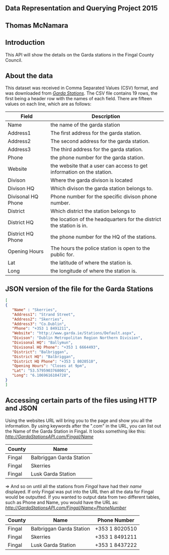 ## Data Representation and Querying Project 2015 
## Thomas McNamara

## Introduction 

This API will show the details on the Garda stations in the Fingal County Council. 

## About the data
This dataset was received in Comma Separated Values (CSV) format, and was downloaded from [*Garda Stations*](https://data.gov.ie/dataset/garda-stations).
The CSV file contains 19 rows, the first being a header row with the names of each field.
There are fifteen values on each line, which are as follows: 

Field | Description
------------ | -------------
Name | the name of the garda station
Address1 | The first address for the garda station.
Address2 |The second address for the garda station.
Address3 |  The third address for the garda station.
Phone | the phone number for the garda station.
Website | the website that a user can access to get information on the station.
Divison | Where the garda divison is located
Divison HQ | Which divison the garda station belongs to.
Divisonal HQ Phone | Phone number for the specific divison phone number.
District | Which district the station belongs to
District HQ | the location of the headquarters for the district the station is in. 
District HQ Phone | the phone number for the HQ of the stations.
Opening Hours | The hours the police station is open to the public for.
Lat | the latitude of where the station is.
Long | the longitude of where the station is.

## JSON version of the file for the Garda Stations
```JSON
[
{
   "Name" : "Skerries", 
   "Address1": "Strand Street",
   "Address2": "Skerries",
   "Address3": "Co.Dublin",
   "Phone": "+353 1 8491211",
   "Website": "http://www.garda.ie/Stations/Default.aspx",
   "Divison": "Dublin Metropolitan Region Northern Division",
   "Divisonal HQ": "Ballymun",
   "Divisonal HQ Phone": "+353 1 6664493",
   "District": "Balbriggan",
   "District HQ": "Balbriggan",
   "District HQ Phone": "+353 1 8020510",
   "Opening Hours": "Closes at 9pm",
   "Lat": "53.5795903768001",
   "Long": "6.1069616104728",
}
]
``` 
## Accessing certain parts of the files using HTTP and JSON
Using the websites URL will bring you to the page and show you all the information. By using keywords after the ".com" in the URL, you can list out the Name of the Garda Station in Fingal. It looks something like this: 
*http://GardaStationsAPI.com/Fingal/Name*

County | Name
------------ | -------------
Fingal | Balbriggan Garda Station
Fingal | Skerries
Fingal | Lusk Garda Station
=> And so on until all the stations from *Fingal* have had their *name* displayed. If only Fingal was put into the URL then all the data for Fingal would be outputted. 
If you wanted to output data from two different tables, such as Phone and Name, you would have the URL as: *http://GardaStationsAPI.com/Fingal/Name+PhoneNumber*

County | Name | Phone Number
------------ | ------------- | -------------
Fingal | Balbriggan Garda Station | +353 1 8020510
Fingal | Skerries | +353 1 8491211
Fingal | Lusk Garda Station | +353 1 8437222



